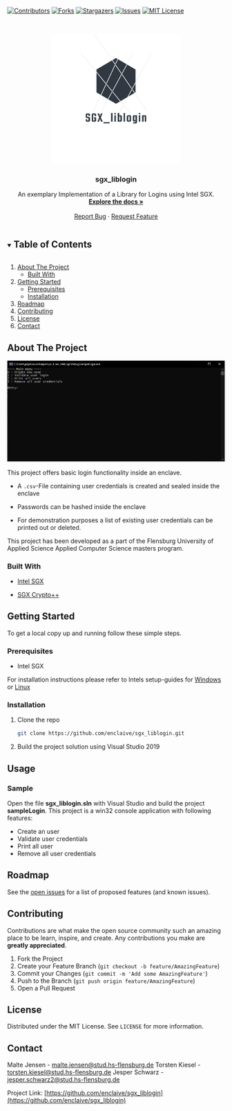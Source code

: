 <!-- PROJECT SHIELDS -->
<!--
*** I'm using markdown "reference style" links for readability.
*** Reference links are enclosed in brackets [ ] instead of parentheses ( ).
*** See the bottom of this document for the declaration of the reference variables
*** for contributors-url, forks-url, etc. This is an optional, concise syntax you may use.
*** https://www.markdownguide.org/basic-syntax/#reference-style-links
-->
[![Contributors][contributors-shield]][contributors-url]
[![Forks][forks-shield]][forks-url]
[![Stargazers][stars-shield]][stars-url]
[![Issues][issues-shield]][issues-url]
[![MIT License][license-shield]][license-url]



<!-- PROJECT LOGO -->
<br />
<p align="center">
  <a href="https://github.com/enclaive/sgx_liblogin">
    <img src="images/logo.png" alt="Logo" width="300" height="300">
  </a>

  <h3 align="center">sgx_liblogin</h3>

  <p align="center">
    An exemplary Implementation of a Library for Logins using Intel SGX.
    <br />
    <a href="https://github.com/enclaive/sgx_liblogin"><strong>Explore the docs »</strong></a>
    <br />
    <br /><!-- 
    <a href="https://github.com/enclaive/sgx_liblogin">View Demo</a>
    · -->
    <a href="https://github.com/enclaive/sgx_liblogin/issues">Report Bug</a>
    ·
    <a href="https://github.com/enclaive/sgx_liblogin/issues">Request Feature</a>
  </p>
</p>



<!-- TABLE OF CONTENTS -->
<details open="open">
  <summary><h2 style="display: inline-block">Table of Contents</h2></summary>
  <ol>
    <li>
      <a href="#about-the-project">About The Project</a>
      <ul>
        <li><a href="#built-with">Built With</a></li>
      </ul>
    </li>
    <li>
      <a href="#getting-started">Getting Started</a>
      <ul>
        <li><a href="#prerequisites">Prerequisites</a></li>
        <li><a href="#installation">Installation</a></li>
      </ul>
    </li>
    <!-- <li><a href="#usage">Usage</a></li> -->
    <li><a href="#roadmap">Roadmap</a></li>
    <li><a href="#contributing">Contributing</a></li>
    <li><a href="#license">License</a></li>
    <li><a href="#contact">Contact</a></li>
    <!-- <li><a href="#acknowledgements">Acknowledgements</a></li> -->
  </ol>
</details>

<!-- ABOUT THE PROJECT -->
## About The Project

![Screenshot](images/screenshot.PNG)

This project offers basic login functionality inside an enclave.

* A ```.csv```-File containing user credentials is created and sealed inside the enclave

* Passwords can be hashed inside the enclave

* For demonstration purposes a list of existing user credentials can be printed out or deleted.

This project has been developed as a part of the Flensburg University of Applied Science Applied Computer Science masters program.

### Built With

* [Intel SGX](https://www.intel.com/content/www/us/en/architecture-and-technology/software-guard-extensions.html)

* [SGX Crypto++](https://github.com/enclaive/sgx_cryptopp)

<!-- GETTING STARTED -->
## Getting Started

To get a local copy up and running follow these simple steps.

### Prerequisites

- Intel SGX

For installation instructions please refer to Intels setup-guides for [Windows](https://software.intel.com/content/www/us/en/develop/articles/getting-started-with-sgx-sdk-for-windows.html) or [Linux](https://github.com/intel/linux-sgx#introduction)
### Installation

1. Clone the repo
   ```sh
   git clone https://github.com/enclaive/sgx_liblogin.git
   ```
2. Build the project solution using Visual Studio 2019



<!-- USAGE EXAMPLES -->
## Usage
### Sample
Open the file **sgx_liblogin.sln** with Visual Studio and build the project **sampleLogin**.
This project is a win32 console application with following features:

* Create an user
* Validate user credentials
* Print all user
* Remove all user credentials


<!-- ROADMAP -->
## Roadmap

See the [open issues](https://github.com/enclaive/sgx_liblogin/issues) for a list of proposed features (and known issues).



<!-- CONTRIBUTING -->
## Contributing

Contributions are what make the open source community such an amazing place to be learn, inspire, and create. Any contributions you make are **greatly appreciated**.

1. Fork the Project
2. Create your Feature Branch (`git checkout -b feature/AmazingFeature`)
3. Commit your Changes (`git commit -m 'Add some AmazingFeature'`)
4. Push to the Branch (`git push origin feature/AmazingFeature`)
5. Open a Pull Request



<!-- LICENSE -->
## License

Distributed under the MIT License. See `LICENSE` for more information.



<!-- CONTACT -->
## Contact

Malte Jensen - malte.jensen@stud.hs-flensburg.de
Torsten Kiesel - torsten.kiesel@stud.hs-flensburg.de
Jesper Schwarz - jesper.schwarz2@stud.hs-flensburg.de

Project Link: [https://github.com/enclaive/sgx_liblogin](https://github.com/enclaive/sgx_liblogin)



<!-- ACKNOWLEDGEMENTS -->
<!-- ## Acknowledgements

* []()
* []()
* []()





<!-- MARKDOWN LINKS & IMAGES -->
<!-- https://www.markdownguide.org/basic-syntax/#reference-style-links -->
[contributors-shield]: https://img.shields.io/github/contributors/enclaive/sgx_liblogin.svg?style=for-the-badge
[contributors-url]: https://github.com/enclaive/sgx_liblogin/graphs/contributors
[forks-shield]: https://img.shields.io/github/forks/enclaive/repo.svg?style=for-the-badge
[forks-url]: https://github.com/enclaive/sgx_liblogin/network/members
[stars-shield]: https://img.shields.io/github/stars/enclaive/repo.svg?style=for-the-badge
[stars-url]: https://github.com/enclaive/sgx_liblogin/stargazers
[issues-shield]: https://img.shields.io/github/issues/enclaive/repo.svg?style=for-the-badge
[issues-url]: https://github.com/enclaive/sgx_liblogin/issues
[license-shield]: https://img.shields.io/github/license/enclaive/repo.svg?style=for-the-badge
[license-url]: https://github.com/enclaive/sgx_liblogin/blob/master/LICENSE.txt
[product-screenshot]: images/screenshot.png
